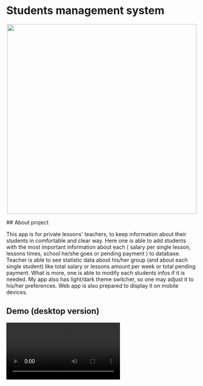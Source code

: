 # Students management system 
<p align="center"> 
  <img style="width:500px; height:500px;"  src="https://user-images.githubusercontent.com/101999487/221591193-3cdf0082-ed83-4c52-b563-3f5cb2b5a33f.png" /> 
</p> 
## About project 

This app is for private lessons' teachers, to keep information about their students in comfortable and clear way. Here one is able to add students with the most important information about each ( salary per single lesson, lessons times, school he/she goes or pending payment ) to database. Teacher is able to see statistic data about his/her group (and about each single student) like total salary or lessons amount per week or total pending payment. What is more, one is able to modify each students infos if it is needed. My app also has light/dark theme switcher, so one may adjust it to his/her preferences. Web app is also prepared to display it on mobile devices. 

## Demo (desktop version)
<video src= "https://user-images.githubusercontent.com/101999487/221589981-9b754896-1090-4359-a446-8b0b5b98d03d.mp4" />

## Demo (mobile version) 
<video src="https://user-images.githubusercontent.com/101999487/221590792-bb44e9f4-7c58-4ab2-b08a-d69473790d36.mp4" />

